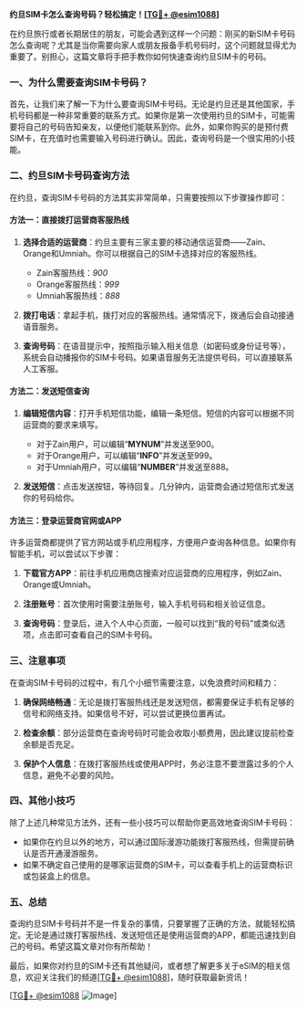 **约旦SIM卡怎么查询号码？轻松搞定！[[TG💪+ @esim1088](https://t.me/s/esim1088)]**

在约旦旅行或者长期居住的朋友，可能会遇到这样一个问题：刚买的新SIM卡号码怎么查询呢？尤其是当你需要向家人或朋友报备手机号码时，这个问题就显得尤为重要了。别担心，这篇文章将手把手教你如何快速查询约旦SIM卡的号码。

### 一、为什么需要查询SIM卡号码？

首先，让我们来了解一下为什么要查询SIM卡号码。无论是约旦还是其他国家，手机号码都是一种非常重要的联系方式。如果你是第一次使用约旦的SIM卡，可能需要将自己的号码告知亲友，以便他们能联系到你。此外，如果你购买的是预付费SIM卡，在充值时也需要输入号码进行确认。因此，查询号码是一个很实用的小技能。

### 二、约旦SIM卡号码查询方法

在约旦，查询SIM卡号码的方法其实非常简单，只需要按照以下步骤操作即可：

#### 方法一：直接拨打运营商客服热线

1. **选择合适的运营商**：约旦主要有三家主要的移动通信运营商——Zain、Orange和Umniah。你可以根据自己的SIM卡选择对应的客服热线。
   
   - Zain客服热线：*900*
   - Orange客服热线：*999*
   - Umniah客服热线：*888*

2. **拨打电话**：拿起手机，拨打对应的客服热线。通常情况下，拨通后会自动接通语音服务。

3. **查询号码**：在语音提示中，按照指示输入相关信息（如密码或身份证号等），系统会自动播报你的SIM卡号码。如果语音服务无法提供号码，可以直接联系人工客服。

#### 方法二：发送短信查询

1. **编辑短信内容**：打开手机短信功能，编辑一条短信。短信的内容可以根据不同运营商的要求来填写。

   - 对于Zain用户，可以编辑“**MYNUM**”并发送至900。
   - 对于Orange用户，可以编辑“**INFO**”并发送至999。
   - 对于Umniah用户，可以编辑“**NUMBER**”并发送至888。

2. **发送短信**：点击发送按钮，等待回复。几分钟内，运营商会通过短信形式发送你的号码给你。

#### 方法三：登录运营商官网或APP

许多运营商都提供了官方网站或手机应用程序，方便用户查询各种信息。如果你有智能手机，可以尝试以下步骤：

1. **下载官方APP**：前往手机应用商店搜索对应运营商的应用程序，例如Zain、Orange或Umniah。

2. **注册账号**：首次使用时需要注册账号，输入手机号码和相关验证信息。

3. **查询号码**：登录后，进入个人中心页面，一般可以找到“我的号码”或类似选项，点击即可查看自己的SIM卡号码。

### 三、注意事项

在查询SIM卡号码的过程中，有几个小细节需要注意，以免浪费时间和精力：

1. **确保网络畅通**：无论是拨打客服热线还是发送短信，都需要保证手机有足够的信号和网络支持。如果信号不好，可以尝试更换位置再试。

2. **检查余额**：部分运营商在查询号码时可能会收取小额费用，因此建议提前检查余额是否充足。

3. **保护个人信息**：在拨打客服热线或使用APP时，务必注意不要泄露过多的个人信息，避免不必要的风险。

### 四、其他小技巧

除了上述几种常见方法外，还有一些小技巧可以帮助你更高效地查询SIM卡号码：

- 如果你在约旦以外的地方，可以通过国际漫游功能拨打客服热线，但需提前确认是否开通漫游服务。
- 如果不确定自己使用的是哪家运营商的SIM卡，可以查看手机上的运营商标识或包装盒上的信息。

### 五、总结

查询约旦SIM卡号码并不是一件复杂的事情，只要掌握了正确的方法，就能轻松搞定。无论是通过拨打客服热线、发送短信还是使用运营商的APP，都能迅速找到自己的号码。希望这篇文章对你有所帮助！

最后，如果你对约旦的SIM卡还有其他疑问，或者想了解更多关于eSIM的相关信息，欢迎关注我们的频道[[TG💪+ @esim1088](https://t.me/s/esim1088)]，随时获取最新资讯！

[[TG💪+ @esim1088](https://t.me/s/esim1088) ![Image](https://i.postimg.cc/4NQfJmqS/Snipaste-2025-05-13-00-14-12.png)]